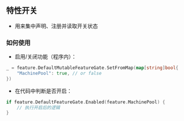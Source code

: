 ## 特性开关

- 用来集中声明、注册并读取开关状态

### 如何使用
- 启用/关闭功能（程序内）：
```go 
_ = feature.DefaultMutableFeatureGate.SetFromMap(map[string]bool{
	"MachinePool": true, // or false
})

```

- 在代码中判断是否开启：
```go 
if feature.DefaultFeatureGate.Enabled(feature.MachinePool) {
	// 执行开启后的逻辑
}
```
